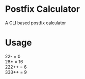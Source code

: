 # Postfix Calculator
A CLI based postfix calculator

# Usage
22- = 0<br/>
28* = 16<br/>
222++ = 6<br/>
333++ = 9<br/>
